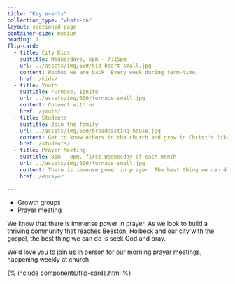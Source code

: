 ```yaml
---
title: "Key events"
collection_type: "whats-on"
layout: sectioned-page
container-size: medium
heading: 1
flip-card:
  - title: City Kids
    subtitle: Wednesdays, 6pm - 7:15pm
    url: ../assets/img/600/kid-heart-small.jpg
    content: Woohoo we are back! Every week during term-time.
    href: /kids/
  - title: Youth
    subtitle: Furnace, Ignite
    url: ../assets/img/600/furnace-small.jpg
    content: Connect with us.
    href: /youth/
  - title: Students
    subtitle: Join the family
    url: ../assets/img/600/broadcasting-house.jpg
    content: Get to know others in the church and grow in Christ's likeness.
    href: /students/
  - title: Prayer Meeting
    subtitle: 8pm - 9pm, first Wednesday of each month
    url: ../assets/img/600/furnace-small.jpg
    content: There is immense power in prayer. The best thing we can do is seek God and pray.
    href: /#prayer

---
```


 - Growth groups
 - Prayer meeting

We know that there is immense power in prayer. As we look to build a thriving community that reaches Beeston, Holbeck and our city with the gospel, the best thing we can do is seek God and pray. 

We'd love you to join us in person for our morning prayer meetings, happening weekly at church.

{% include components/flip-cards.html %}
